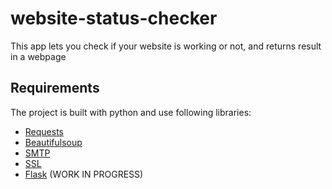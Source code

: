 # website-status-checker
This app lets you check if your website is working or not, and returns result in a webpage

## Requirements
The project is built with python and use following libraries:

* [Requests](https://pypi.org/project/beautifulsoup4/)
* [Beautifulsoup](https://pypi.org/project/beautifulsoup4/)
* [SMTP](https://docs.python.org/3/library/smtplib.html)
* [SSL](https://docs.python.org/3/library/ssl.html)
* [Flask](https://flask.palletsprojects.com/) (WORK IN PROGRESS)

